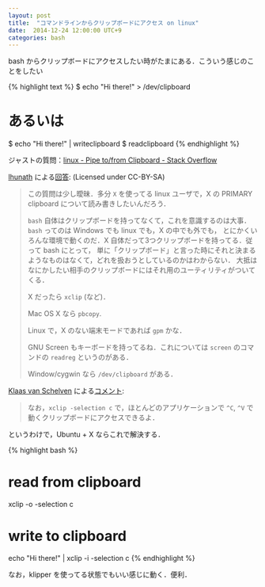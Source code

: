 ```yaml
---
layout: post
title:  "コマンドラインからクリップボードにアクセス on linux"
date:  2014-12-24 12:00:00 UTC+9
categories: bash
---
```


bash からクリップボードにアクセスしたい時がたまにある．こういう感じのことをしたい

{% highlight text %}
$ echo "Hi there!" > /dev/clipboard
# あるいは
$ echo "Hi there!" | writeclipboard
$ readclipboard
{% endhighlight %}

ジャストの質問：[linux - Pipe to/from Clipboard - Stack Overflow](http://stackoverflow.com/questions/749544/)

[lhunath](http://stackoverflow.com/users/58803/lhunath) による[回答](http://stackoverflow.com/a/750466/3026489): (Licensed under CC-BY-SA)

> この質問は少し曖昧．多分 `X` を使ってる linux ユーザで，X の PRIMARY clipboard について読み書きしたいんだろう．
>
> `bash` 自体はクリップボードを持ってなくて，これを意識するのは大事．`bash` ってのは Windows でも linux でも，X の中でも外でも，
> とにかくいろんな環境で動くのだ．X 自体だって3つクリップボードを持ってる．従って bash にとって，
> 単に「クリップボード」と言った時にそれと決まるようなものはなくて，どれを扱おうとしているのかはわからない．
> 大抵はなにかしたい相手のクリップボードにはそれ用のユーティリティがついてくる．
>
> X だったら `xclip` (など)．
>
> Mac OS X なら `pbcopy`.
>
> Linux で，X のない端末モードであれば `gpm` かな．
>
> GNU Screen もキーボードを持ってるね．これについては `screen` のコマンドの `readreg` というのがある．
>
> Window/cygwin なら `/dev/clipboard` がある．

[Klaas van Schelven](http://stackoverflow.com/users/339144/klaas-van-schelven) による[コメント](http://stackoverflow.com/questions/749544/#comment8440120_750466):

> なお，`xclip -selection c` で，ほとんどのアプリケーションで `^C`, `^V` で動くクリップボードにアクセスできるよ．

というわけで，Ubuntu + X ならこれで解決する．

{% highlight bash %}
# read from clipboard
xclip -o -selection c
# write to clipboard
echo "Hi there!" | xclip -i -selection c
{% endhighlight %}

なお，klipper を使ってる状態でもいい感じに動く．便利．
